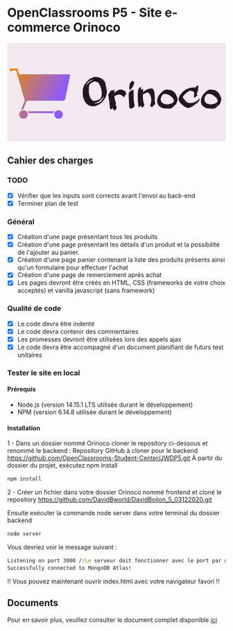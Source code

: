 # OpenClassrooms P5 - Site e-commerce Orinoco

![homepage](https://github.com/DavidBworld/DavidBoilon_5_03122020/blob/main/images/logo.png)

## Cahier des charges

### TODO
- [x] Vérifier que les inputs sont corrects avant l'envoi au back-end
- [x] Terminer plan de test

### Général

- [x] Création d'une page présentant tous les produits
- [x] Création d'une page présentant les détails d'un produit et la possibilité de l'ajouter au panier.
- [x] Création d'une page panier contenant la liste des produits présents ainsi qu'un formulaire pour effectuer l'achat
- [x] Création d'une page de remerciement après achat
- [x] Les pages devront être créés en HTML, CSS (frameworks de votre choix acceptés) et vanilla javascript (sans framework)

### Qualité de code

- [x] Le code devra être indenté
- [x] Le code devra contenir des commentaires
- [x] Les promesses devront être utilisées lors des appels ajax
- [x] Le code devra être accompagné d'un document planifiant de futurs test unitaires

### Tester le site en local

#### Prérequis

- Node.js (version 14.15.1 LTS utilisée durant le développement)
- NPM (version 6.14.8 utilisée durant le développement)

#### Installation


1 - Dans un dossier nommé Orinoco cloner le repository ci-dessous et renommé le backend  :
Repository GitHub à cloner pour le backend
https://github.com/OpenClassrooms-Student-Center/JWDP5.git
À partir du dossier du projet, exécutez npm install
```cmd
npm install
```

2 - Créer un fichier dans votre dossier Orinoco nommé frontend et cloné le repository
https://github.com/DavidBworld/DavidBoilon_5_03122020.git

Ensuite exécuter la commande node server dans votre terminal du dossier backend
```cmd
node server
```
Vous devriez voir le message suivant :
```cmd
Listening on port 3000 //Le serveur doit fonctionner avec le port par défaut 3000
Successfully connected to MongoDB Atlas!
```

!! Vous pouvez maintenant ouvrir index.html avec votre navigateur favori !!

## Documents

Pour en savoir plus, veuillez consulter le document complet disponible [ici](<https://s3-eu-west-1.amazonaws.com/course.oc-static.com/projects/DWJ_FR_P5/P5_Spe%CC%81cifications%20fonctionnelles%20Orinoco%20(2).pdf>)
